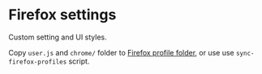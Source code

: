# Firefox settings

Custom setting and UI styles.

Copy `user.js` and `chrome/` folder to [Firefox profile folder](https://support.mozilla.org/en-US/kb/profiles-where-firefox-stores-user-data), or use use `sync-firefox-profiles` script.
